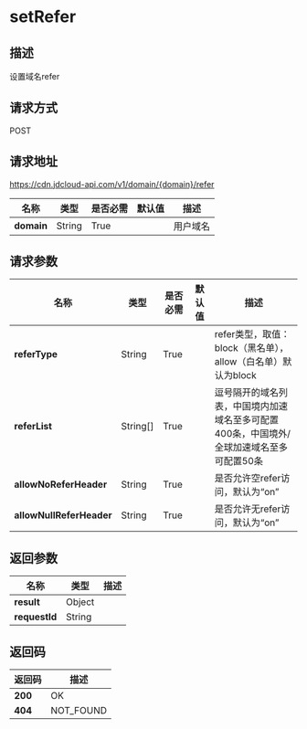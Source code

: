 # setRefer


## 描述
设置域名refer

## 请求方式
POST

## 请求地址
https://cdn.jdcloud-api.com/v1/domain/{domain}/refer

|名称|类型|是否必需|默认值|描述|
|---|---|---|---|---|
|**domain**|String|True| |用户域名|

## 请求参数
|名称|类型|是否必需|默认值|描述|
|---|---|---|---|---|
|**referType**|String|True| |refer类型，取值：block（黑名单），allow（白名单）默认为block|
|**referList**|String[]|True| |逗号隔开的域名列表，中国境内加速域名至多可配置400条，中国境外/全球加速域名至多可配置50条|
|**allowNoReferHeader**|String|True| |是否允许空refer访问，默认为“on”|
|**allowNullReferHeader**|String|True| |是否允许无refer访问，默认为“on”|


## 返回参数
|名称|类型|描述|
|---|---|---|
|**result**|Object| |
|**requestId**|String| |


## 返回码
|返回码|描述|
|---|---|
|**200**|OK|
|**404**|NOT_FOUND|
